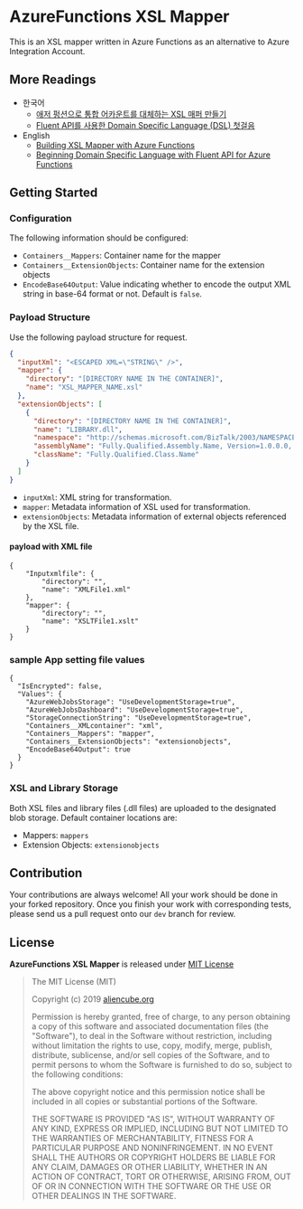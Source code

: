 # AzureFunctions XSL Mapper #

This is an XSL mapper written in Azure Functions as an alternative to Azure Integration Account.


## More Readings ##

* 한국어
  * [애저 펑션으로 통합 어카운트를 대체하는 XSL 매퍼 만들기](https://blog.aliencube.org/ko/2019/01/07/building-xsl-mapper-with-azure-functions/)
  * [Fluent API를 사용한 Domain Specific Language (DSL) 첫걸음](https://blog.aliencube.org/ko/2019/01/11/domain-specific-language-with-fluent-api/)
* English
  * [Building XSL Mapper with Azure Functions](https://devkimchi.com/2019/01/07/building-xsl-mapper-with-azure-functions/)
  * [Beginning Domain Specific Language with Fluent API for Azure Functions](https://devkimchi.com/2019/01/11/beginning-domain-specific-language-with-fluent-api-for-azure-functions/)


## Getting Started ##

### Configuration ###

The following information should be configured:

* `Containers__Mappers`: Container name for the mapper
* `Containers__ExtensionObjects`: Container name for the extension objects
* `EncodeBase64Output`: Value indicating whether to encode the output XML string in base-64 format or not. Default is `false`.


### Payload Structure ###

Use the following payload structure for request.

```json
{
  "inputXml": "<ESCAPED XML=\"STRING\" />",
  "mapper": {
    "directory": "[DIRECTORY NAME IN THE CONTAINER]",
    "name": "XSL_MAPPER_NAME.xsl"
  },
  "extensionObjects": [
    {
      "directory": "[DIRECTORY NAME IN THE CONTAINER]",
      "name": "LIBRARY.dll",
      "namespace": "http://schemas.microsoft.com/BizTalk/2003/NAMESPACE",
      "assemblyName": "Fully.Qualified.Assembly.Name, Version=1.0.0.0, Culture=neutral, PublicKeyToken=d7e94ac1875c97e9",
      "className": "Fully.Qualified.Class.Name"
    }
  ]
}
```

* `inputXml`: XML string for transformation.
* `mapper`: Metadata information of XSL used for transformation.
* `extensionObjects`: Metadata information of external objects referenced by the XSL file.

#### payload with XML file ####
```
{
    "Inputxmlfile": {
        "directory": "",
        "name": "XMLFile1.xml"
    },
    "mapper": {
        "directory": "",
        "name": "XSLTFile1.xslt"
    }
}
```
### sample App setting file values ###

```
{
  "IsEncrypted": false,
  "Values": {
    "AzureWebJobsStorage": "UseDevelopmentStorage=true",
    "AzureWebJobsDashboard": "UseDevelopmentStorage=true",
    "StorageConnectionString": "UseDevelopmentStorage=true",
    "Containers__XMLcontainer": "xml",
    "Containers__Mappers": "mapper",
    "Containers__ExtensionObjects": "extensionobjects",
    "EncodeBase64Output": true
  }
}

```

### XSL and Library Storage ##

Both XSL files and library files (.dll files) are uploaded to the designated blob storage. Default container locations are:

* Mappers: `mappers`
* Extension Objects: `extensionobjects`


## Contribution ##

Your contributions are always welcome! All your work should be done in your forked repository. Once you finish your work with corresponding tests, please send us a pull request onto our `dev` branch for review.


## License ##

**AzureFunctions XSL Mapper** is released under [MIT License](http://opensource.org/licenses/MIT)

> The MIT License (MIT)
>
> Copyright (c) 2019 [aliencube.org](http://aliencube.org)
> 
> Permission is hereby granted, free of charge, to any person obtaining a copy of this software and associated documentation files (the "Software"), to deal in the Software without restriction, including without limitation the rights to use, copy, modify, merge, publish, distribute, sublicense, and/or sell copies of the Software, and to permit persons to whom the Software is furnished to do so, subject to the following conditions:
> 
> The above copyright notice and this permission notice shall be included in all copies or substantial portions of the Software.
> 
> THE SOFTWARE IS PROVIDED "AS IS", WITHOUT WARRANTY OF ANY KIND, EXPRESS OR IMPLIED, INCLUDING BUT NOT LIMITED TO THE WARRANTIES OF MERCHANTABILITY, FITNESS FOR A PARTICULAR PURPOSE AND NONINFRINGEMENT. IN NO EVENT SHALL THE AUTHORS OR COPYRIGHT HOLDERS BE LIABLE FOR ANY CLAIM, DAMAGES OR OTHER LIABILITY, WHETHER IN AN ACTION OF CONTRACT, TORT OR OTHERWISE, ARISING FROM, OUT OF OR IN CONNECTION WITH THE SOFTWARE OR THE USE OR OTHER DEALINGS IN THE SOFTWARE.
